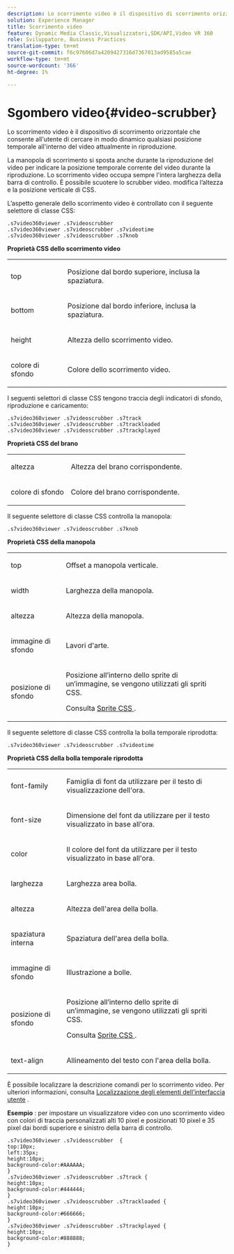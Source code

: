 ```yaml
---
description: Lo scorrimento video è il dispositivo di scorrimento orizzontale che consente all'utente di cercare in modo dinamico qualsiasi posizione temporale all'interno del video attualmente in riproduzione.
solution: Experience Manager
title: Scorrimento video
feature: Dynamic Media Classic,Visualizzatori,SDK/API,Video VR 360
role: Sviluppatore, Business Practices
translation-type: tm+mt
source-git-commit: f6c97606d7a4209427316d7367013ad9585a5cae
workflow-type: tm+mt
source-wordcount: '366'
ht-degree: 1%

---
```



# Sgombero video{#video-scrubber}

Lo scorrimento video è il dispositivo di scorrimento orizzontale che consente all&#39;utente di cercare in modo dinamico qualsiasi posizione temporale all&#39;interno del video attualmente in riproduzione.

<!--<a id="section_061E550C1C1D4DB2BD663A898895B38C"></a>-->

La manopola di scorrimento si sposta anche durante la riproduzione del video per indicare la posizione temporale corrente del video durante la riproduzione. Lo scorrimento video occupa sempre l&#39;intera larghezza della barra di controllo. È possibile scuotere lo scrubber video. modifica l’altezza e la posizione verticale di CSS.

L’aspetto generale dello scorrimento video è controllato con il seguente selettore di classe CSS:

```
.s7video360viewer .s7videoscrubber 
.s7video360viewer .s7videoscrubber .s7videotime 
.s7video360viewer .s7videoscrubber .s7knob
```

**Proprietà CSS dello scorrimento video**

<table id="table_C48C56E696304C9BAFEE71BA9EA9A174"> 
 <tbody> 
  <tr> 
   <td colname="col1"> <p> <span class="codeph"> top  </span> </p> </td> 
   <td colname="col2"> <p>Posizione dal bordo superiore, inclusa la spaziatura. </p> </td> 
  </tr> 
  <tr> 
   <td colname="col1"> <p> <span class="codeph"> bottom  </span> </p> </td> 
   <td colname="col2"> <p> Posizione dal bordo inferiore, inclusa la spaziatura. </p> </td> 
  </tr> 
  <tr> 
   <td colname="col1"> <p> <span class="codeph"> height </span> </p> </td> 
   <td colname="col2"> <p>Altezza dello scorrimento video. </p> </td> 
  </tr> 
  <tr> 
   <td colname="col1"> <p> <span class="codeph"> colore di sfondo  </span> </p> </td> 
   <td colname="col2"> <p>Colore dello scorrimento video. </p> </td> 
  </tr> 
 </tbody> 
</table>

I seguenti selettori di classe CSS tengono traccia degli indicatori di sfondo, riproduzione e caricamento:

```
.s7video360viewer .s7videoscrubber .s7track 
.s7video360viewer .s7videoscrubber .s7trackloaded 
.s7video360viewer .s7videoscrubber .s7trackplayed
```

**Proprietà CSS del brano**

<table id="table_46903DCACF314426B67783167ADF7715"> 
 <tbody> 
  <tr> 
   <td colname="col1"> <p> <span class="codeph"> altezza  </span> </p> </td> 
   <td colname="col2"> <p>Altezza del brano corrispondente. </p> </td> 
  </tr> 
  <tr> 
   <td colname="col1"> <p> <span class="codeph"> colore di sfondo  </span> </p> </td> 
   <td colname="col2"> <p>Colore del brano corrispondente. </p> </td> 
  </tr> 
 </tbody> 
</table>

Il seguente selettore di classe CSS controlla la manopola:

```
.s7video360viewer .s7videoscrubber .s7knob
```

**Proprietà CSS della manopola**

<table id="table_966826FB81114362A8D81D1EED38D512"> 
 <tbody> 
  <tr> 
   <td colname="col1"> <p> <span class="codeph"> top  </span> </p> </td> 
   <td colname="col2"> <p>Offset a manopola verticale. </p> </td> 
  </tr> 
  <tr> 
   <td colname="col1"> <p> <span class="codeph"> width </span> </p> </td> 
   <td colname="col2"> <p>Larghezza della manopola. </p> </td> 
  </tr> 
  <tr> 
   <td colname="col1"> <p> <span class="codeph"> altezza  </span> </p> </td> 
   <td colname="col2"> <p>Altezza della manopola. </p> </td> 
  </tr> 
  <tr> 
   <td colname="col1"> <p> <span class="codeph"> immagine di sfondo  </span> </p> </td> 
   <td colname="col2"> <p>Lavori d'arte. </p> </td> 
  </tr> 
  <tr> 
   <td colname="col1"> <p> <span class="codeph"> posizione di sfondo  </span> </p> </td> 
   <td colname="col2"> <p> Posizione all’interno dello sprite di un’immagine, se vengono utilizzati gli spriti CSS. </p> <p>Consulta <a href="../../../c-html5-aem-asset-viewers/c-html5-aem-video360/c-html5-aem-video360-customizingviewer/c-html5-aem-video360-customizingviewer.md#section-9b6d8d601cb441d08214dada7bb4eddc" format="dita" scope="local"> Sprite CSS </a>. </p> </td> 
  </tr> 
 </tbody> 
</table>

Il seguente selettore di classe CSS controlla la bolla temporale riprodotta:

```
.s7video360viewer .s7videoscrubber .s7videotime
```

**Proprietà CSS della bolla temporale riprodotta**

<table id="table_21E9AD3FBC8C4437BA02E5CD1BF7E831"> 
 <tbody> 
  <tr> 
   <td colname="col1"> <p> <span class="codeph"> font-family  </span> </p> </td> 
   <td colname="col2"> <p> Famiglia di font da utilizzare per il testo di visualizzazione dell'ora. </p> </td> 
  </tr> 
  <tr> 
   <td colname="col1"> <p> <span class="codeph"> font-size  </span> </p> </td> 
   <td colname="col2"> <p> Dimensione del font da utilizzare per il testo visualizzato in base all'ora. </p> </td> 
  </tr> 
  <tr> 
   <td colname="col1"> <p> <span class="codeph"> color </span> </p> </td> 
   <td colname="col2"> <p> Il colore del font da utilizzare per il testo visualizzato in base all'ora. </p> </td> 
  </tr> 
  <tr> 
   <td colname="col1"> <p> <span class="codeph"> larghezza  </span> </p> </td> 
   <td colname="col2"> <p>Larghezza area bolla. </p> </td> 
  </tr> 
  <tr> 
   <td colname="col1"> <p> <span class="codeph"> altezza  </span> </p> </td> 
   <td colname="col2"> <p>Altezza dell'area della bolla. </p> </td> 
  </tr> 
  <tr> 
   <td colname="col1"> <p> <span class="codeph"> spaziatura interna  </span> </p> </td> 
   <td colname="col2"> <p>Spaziatura dell'area della bolla. </p> </td> 
  </tr> 
  <tr> 
   <td colname="col1"> <p> <span class="codeph"> immagine di sfondo  </span> </p> </td> 
   <td colname="col2"> <p>Illustrazione a bolle. </p> </td> 
  </tr> 
  <tr> 
   <td colname="col1"> <p> <span class="codeph"> posizione di sfondo  </span> </p> </td> 
   <td colname="col2"> <p> Posizione all’interno dello sprite di un’immagine, se vengono utilizzati gli spriti CSS. </p> <p>Consulta <a href="../../../c-html5-aem-asset-viewers/c-html5-aem-video360/c-html5-aem-video360-customizingviewer/c-html5-aem-video360-customizingviewer.md#section-9b6d8d601cb441d08214dada7bb4eddc" format="dita" scope="local"> Sprite CSS </a>. </p> </td> 
  </tr> 
  <tr> 
   <td colname="col1"> <p> <span class="codeph"> text-align  </span> </p> </td> 
   <td colname="col2"> <p>Allineamento del testo con l'area della bolla. </p> </td> 
  </tr> 
 </tbody> 
</table>

È possibile localizzare la descrizione comandi per lo scorrimento video. Per ulteriori informazioni, consulta [Localizzazione degli elementi dell’interfaccia utente](../../../c-html5-aem-asset-viewers/c-html5-aem-video360/c-html5-aem-video360-localization.md#concept-16262b8096474d6c9c018c3e99110dd1) .

**Esempio** : per impostare un visualizzatore video con uno scorrimento video con colori di traccia personalizzati alti 10 pixel e posizionati 10 pixel e 35 pixel dai bordi superiore e sinistro della barra di controllo.

```
.s7video360viewer .s7videoscrubber  { 
top:10px; 
left:35px; 
height:10px; 
background-color:#AAAAAA; 
} 
.s7video360viewer .s7videoscrubber .s7track { 
height:10px; 
background-color:#444444; 
} 
.s7video360viewer .s7videoscrubber .s7trackloaded { 
height:10px; 
background-color:#666666; 
} 
.s7video360viewer .s7videoscrubber .s7trackplayed { 
height:10px; 
background-color:#888888; 
}
```

